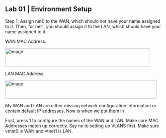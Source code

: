 ## Lab 01 | Environment Setup

Step 1: Assign net0 to the WAN, which should not have your name assigned to it. Then, for net1, you should assign it to the LAN, which should have your name assigned to it.

WAN MAC Address:

<img width="466" height="59" alt="image" src="https://github.com/user-attachments/assets/621b0f64-9a73-496c-b49b-7b94f6071eaa" />

LAN MAC Address:

<img width="487" height="58" alt="image" src="https://github.com/user-attachments/assets/75a9236a-c72b-45c9-aa12-03d879109294" />

My WAN and LAN are either missing network configuration information or contain default IP addresses. Now is when we put them in

First, press 1 to configure the names of the WAN and LAN. Make sure MAC Addresses match up correctly. Say no to setting up VLANS first. Make sure vtnet0 is WAN and vtnet1 is LAN. 
